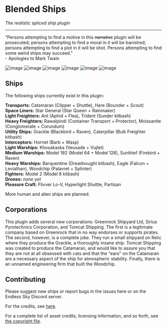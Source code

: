 # Blended Ships

_The realistic spliced ship plugin_

---

“Persons attempting to find a motive in this ~~narrative~~ plugin will be prosecuted; persons attempting to find a moral in it will be banished; persons attempting to find a plot in it will be shot. Persons attempting to find some weird ships may succeed."  
\- Apologies to Mark Twain

![image](https://badgen.net/github/release/mOctave/blended-ships)
![image](https://badgen.net/github/license/mOctave/blended-ships)
![image](https://badgen.net/github/assets-dl/mOctave/blended-ships)
![image](https://badgen.net/github/milestones/mOctave/blended-ships/1.2)
![image](https://badgen.net/github/checks/mOctave/blended-ships/main/spellcheck)
![image](https://badgen.net/github/checks/mOctave/blended-ships/main/test-parse?label=parsing)

## Ships

The following ships currently exist in this plugin:

__Transports:__ Catamaran (Clipper + Shuttle), Hare (Bounder + Scout)  
__Space Liners:__ Star General (Star Queen + Rainmaker)  
__Light Freighters:__ Ant (Aphid + Flea), Trident (Sunder kitbash)  
__Heavy Freighters:__ Rawalpindi (Container Transport + Protector), Moissanite (Conglomerate + Corundum)  
__Utility Ships:__ Grackle (Blackbird + Raven), Caterpillar (Bulk Freighter kitbash)  
__Interceptors:__ Hornet (Barb + Wasp)  
__Light Warships:__ Khosakaska (Veusade + Vujlet)  
__Medium Warships:__ Model 192 (Model 64 + Model 128), Sunthief (Firebird + Raven)  
__Heavy Warships:__ Barquentine (Dreadnought kitbash), Eagle (Falcon + Leviathan), Woodchip (Palavret + Splinter)  
__Fighters:__ Model 2 (Model 8 kitbash)  
__Drones:__ _none yet_  
__Pleasure Craft:__ Flivver Lo-V, Hyperlight Shuttle, Partisan

More human and alien ships are planned.

## Corporations

This plugin adds several new corporations: Greenrock Shipyard Ltd, Sirius Pyrotechnics Corporation, and Tomcat Shipping. The first is a legitimate company based on Greenrock that in no way endorses or supports pirates. The second, however, is a complete joke. They run a small shipyard on Relic where they produce the Grackle, a thoroughly insane ship. Tomcat Shipping was created to produce the Catamaran, and would like to assure you that they are not at all obsessed with cats and that the "ears" on the Catamaran are a necessary aspect of the ship for atmospheric stability. Finally, there is an unnamed engineering firm that built the Woodchip.

## Contributing

Please suggest new ships or report bugs in the issues here or on the Endless Sky Discord server.

For the credits, see [here](credits.txt).

For a complete list of asset credits, licensing information, and so forth, see [the copyright file](copyright).
